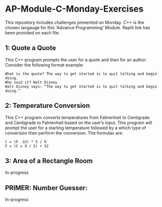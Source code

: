 # AP-Module-C-Monday-Exercises

This repository includes challenges presented on Monday. C++ is the chosen langauge for this 'Advance Programming' Module. Replit link has been provided on each file.

## 1: Quote a Quote
This C++ program prompts the user for a quote and then for an author. Consider the following format example:

```
What is the quote? The way to get started is to quit talking and begin doing.
Who said it? Walt Disney
Walt Disney says: “The way to get started is to quit talking and begin doing.”
```

## 2: Temperature Conversion
This C++ program converts temperatures from Fahrenheit to Centigrade and Centigrade to Fahrenheit based on the user’s input. This program will prompt the user for a starting
temperature followed by a which type of conversion then perform the conversion.
The formulas are:
```
C = (F -32) * 5 / 9
F = (C x 9 / 5) + 32
```
## 3: Area of a Rectangle Room
In-progress


## PRIMER: Number Guesser:
In-progress
